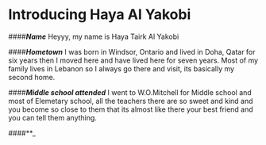 # **Introducing Haya Al Yakobi**

####**_Name_**
Heyyy, my name is Haya Tairk Al Yakobi

####**_Hometown_**
I was born in Windsor, Ontario and lived in Doha, Qatar for six years then I moved here and have lived here for seven years. Most of my family lives in Lebanon so I always go there and visit, its basically my second home.

####**_Middle school attended_**
I went to W.O.Mitchell  for Middle school and most of Elemetary school, all the teachers there are so sweet and kind and you become so close to them that its almost like there your best friend and you can tell them anything.

####**_
